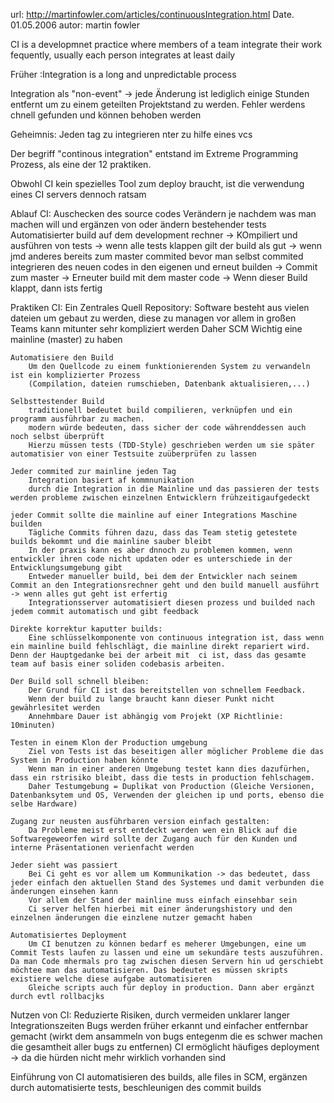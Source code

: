url: http://martinfowler.com/articles/continuousIntegration.html
Date. 01.05.2006
autor: martin fowler

CI is a developmnet practice where members of a team integrate their work fequently, usually each person integrates at least daily

Früher :Integration is a long and unpredictable process

Integration als "non-event" -> jede Änderung ist lediglich einige Stunden entfernt um zu einem geteilten Projektstand zu werden. Fehler werdens chnell gefunden und können behoben werden

Geheimnis: Jeden tag zu integrieren nter zu hilfe eines vcs

Der begriff "continous integration" entstand im Extreme Programming Prozess, als eine der 12 praktiken.

Obwohl CI kein spezielles Tool zum deploy braucht, ist die verwendung eines CI servers dennoch ratsam

Ablauf CI:
    Auschecken des source codes
    Verändern je nachdem was man machen will und ergänzen von oder ändern bestehender tests
    Automatisierter build auf dem development rechner
        -> KOmpiliert und ausführen von tests
        -> wenn alle tests klappen gilt der build als gut
        -> wenn jmd anderes bereits zum master commited bevor man selbst commited integrieren des neuen codes in den eigenen und erneut builden
        -> Commit zum master
        -> Erneuter build mit dem master code
        -> Wenn dieser Build klappt, dann ists fertig

Praktiken CI:
    Ein Zentrales Quell Repository:
        Software besteht aus vielen dateien um gebaut zu werden, diese zu managen vor allem in großen Teams kann mitunter sehr kompliziert werden
        Daher SCM
        Wichtig eine mainline (master) zu haben
    
    Automatisiere den Build
        Um den Quellcode zu einem funktionierenden System zu verwandeln ist ein komplizierter Prozess
        (Compilation, dateien rumschieben, Datenbank aktualisieren,...) 
        
    Selbsttestender Build   
        traditionell bedeutet build compilieren, verknüpfen und ein programm ausführbar zu machen.
        modern würde bedeuten, dass sicher der code währenddessen auch noch selbst überprüft
        Hierzu müssen tests (TDD-Style) geschrieben werden um sie später automatisier von einer Testsuite zuüberprüfen zu lassen
     
    Jeder commited zur mainline jeden Tag
        Integration basiert af kommnunikation
        durch die Integration in die Mainline und das passieren der tests werden probleme zwischen einzelnen Entwicklern frühzeitigaufgedeckt
        
    jeder Commit sollte die mainline auf einer Integrations Maschine builden
        Tägliche Commits führen dazu, dass das Team stetig getestete builds bekommt und die mainline sauber bleibt
        In der praxis kann es aber dnnoch zu problemen kommen, wenn entwickler ihren code nicht updaten oder es unterschiede in der Entwicklungsumgebung gibt
        Entweder manueller build, bei dem der Entwickler nach seinem Commit an den Integrationsrechner geht und den build manuell ausführt -> wenn alles gut geht ist erfertig
        Integrationsserver automatisiert diesen prozess und builded nach jedem commit automatisch und gibt feedback
        
    Direkte korrektur kaputter builds:
        Eine schlüsselkomponente von continuous integration ist, dass wenn ein mainline build fehlschlägt, die mainline direkt repariert wird. Denn der Hauptgedanke bei der arbeit mit  ci ist, dass das gesamte team auf basis einer soliden codebasis arbeiten.
        
    Der Build soll schnell bleiben:
        Der Grund für CI ist das bereitstellen von schnellem Feedback. 
        Wenn der build zu lange braucht kann dieser Punkt nicht gewährlesitet werden
        Annehmbare Dauer ist abhängig vom Projekt (XP Richtlinie: 10minuten)
    
    Testen in einem Klon der Production umgebung
        Ziel von Tests ist das beseitigen aller möglicher Probleme die das System in Production haben könnte
        Wenn man in einer anderen Umgebung testet kann dies dazufürhen, dass ein rstrisiko bleibt, dass die tests in production fehlschagem.
        Daher Testumgebung = Duplikat von Production (Gleiche Versionen, Datenbanksytem und OS, Verwenden der gleichen ip und ports, ebenso die selbe Hardware)
    
    Zugang zur neusten ausführbaren version einfach gestalten:
        Da Probleme meist erst entdeckt werden wen ein Blick auf die Softwaregeweorfen wird sollte der Zugang auch für den Kunden und interne Präsentationen verienfacht werden
    
    Jeder sieht was passiert
        Bei Ci geht es vor allem um Kommunikation -> das bedeutet, dass jeder einfach den aktuellen Stand des Systemes und damit verbunden die änderungen einsehen kann
        Vor allem der Stand der mainline muss einfach einsehbar sein
        Ci server helfen hierbei mit einer änderungshistory und den einzelnen änderungen die einzlene nutzer gemacht haben
        
    Automatisiertes Deployment
        Um CI benutzen zu können bedarf es meherer Umgebungen, eine um Commit Tests laufen zu lassen und eine um sekundäre tests auszuführen. Da man Code mhermals pro tag zwischen diesen Servern hin ud gerschiebt möchtee man das automatisieren. Das bedeutet es müssen skripts existiere welche diese aufgabe automatisieren
        Gleiche scripts auch für deploy in production. Dann aber ergänzt durch evtl rollbacjks
        
Nutzen von CI:
    Reduzierte Risiken, durch vermeiden unklarer langer Integrationszeiten
    Bugs werden früher erkannt und einfacher entfernbar gemacht (wirkt dem ansammeln von bugs entegenm die es schwer machen die gesamtheit aller bugs zu entfernen)
    CI ermöglicht häufiges deployment -> da die hürden nicht mehr wirklich vorhanden sind
    
Einführung von CI
    automatisieren des builds, alle files in SCM, ergänzen durch automatisierte tests, beschleunigen des commit builds
    
        
